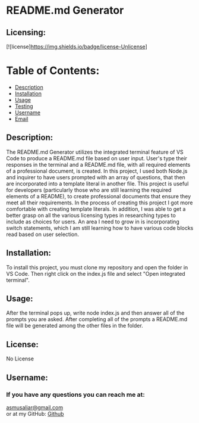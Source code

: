 # README.md Generator

  ## Licensing: 
  [![license]https://img.shields.io/badge/license-Unlicense]

  # Table of Contents:
  - [Description](#description)
  - [Installation](#installation)
  - [Usage]($usage)
  - [Testing](#testing)
  - [Username](#username)
  - [Email](#email)

  ## Description: 
  The README.md Generator utilizes the integrated terminal feature of VS Code to produce a README.md file based on user input. User's type their responses in the terminal and a README.md file, with all required elements of a professional document, is created. In this project, I used both Node.js and inquirer to have users prompted with an array of questions, that then are incorporated into a template literal in another file. This project is useful for developers (particularly those who are still learning the required elements of a README), to create professional documents that ensure they meet all their requirements. In the process of creating this project I got more comfortable with creating template literals. In addition, I was able to get a better grasp on all the various licensing types in researching types to include as choices for users. An area I need to grow in is incorporating switch statements, which I am still learning how to have various code blocks read based on user selection. 

  ## Installation: 
  To install this project, you must clone my repository and open the folder in VS Code. Then right click on the index.js file and select "Open integrated terminal". 

  ## Usage: 
  After the terminal pops up, write node index.js and then answer all of the prompts you are asked. After completing all of the prompts a README.md file will be generated among the other files in the folder.

  ## License: 
  No License


  

  ## Username:

  ### If you have any questions you can reach me at: 
  asmusaliar@gmail.com <br />
  or at my GitHub: [Github](https://github.com/musaliyah)
